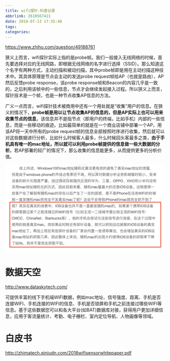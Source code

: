 ```yaml
---
title: wifi探针-科普记录
abbrlink: 2610567421
date: 2018-07-13 17:35:48
tags:
categories:
---
```

https://www.zhihu.com/question/49188761

狭义上而言，wifi探针实际上指的是probe帧。我们一般接入无线网络的时候，首先要选择对应的无线网路，即根据无线网络的名字进行选择（SSID）。那么知道这个名字有两种方式，主动扫描和被动扫描，其中probe帧即是用在主动扫描这种技术中。其具体原理是节点会主动的发送probe request帧给AP（也就是路由），AP然后反馈probe response，该probe response帧和Beacon的内容几乎是一致的，之后利用该帧中的一些信息，节点才会继续发起接入过程。所以狭义上而言，探针技术是一个帧，也是一种节点收集AP信息的方法。

广义一点而言，wifi探针技术被商用中还有一个用处就是“收集”用户的信息。在狭义的情况下，**probe帧是用以让节点收集AP的信息的，但是AP实际上也可以用来收集节点的信息**，该信息并不是指节点（即用户的终端，比如手机）内部的一些信息，而是一些移动的痕迹。比如最简单的就是在一个商业店铺中部署一个AP，用该AP将一天中所有的probe request帧的信息全部按照时序进行收集，然后就可以对这些数据进行分析，比如什么时候客人最多，什么时候回头客最多之类，**由于手机具有唯一的mac地址，所以就可以利用probe帧提供的信息做一些大数据的分析**。若AP部署的较广的情况下，那么收集的信息能更多，从而提供更多的分析价值。



![upload successful](/images/pasted-214.png)



# 数据天空
http://www.dataskytech.com/

可提供丰富的线下手机端WIFI数据，例如mac地址、信号强度、距离、手机是否连接WIFI、手机连接的WIFI的信息、手机是否锁屏和手机之前连接过哪些WIFI等信息。基于这些数据您可以和各大平台(如BAT)数据库对接，获得用户更加详细信息，应用于客流量统计、考勤、电子栅栏、室内定位导航、人物画像等领域。


# 白皮书
http://zhimatech.qiniudn.com/2018wifisensorwhitepaper.pdf